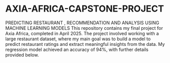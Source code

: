 # AXIA-AFRICA-CAPSTONE-PROJECT
PREDICTING RESTAURANT , RECOMMENDATION AND ANALYSIS USING MACHINE LEARNING MODELS
This repository contains my final project for Axia Africa, completed in April 2025. The project involved working with a large restaurant dataset, where my main goal was to build a model to predict restaurant ratings and extract meaningful insights from the data. My regression model achieved an accuracy of 94%, with further details provided below.

